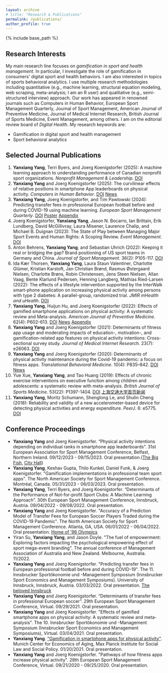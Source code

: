 ```yaml
---
layout: archive
# title: "Research & Publications"
permalink: /publications/
author_profile: true
---
```


{% include base_path %}

## Research Interests
My main research line focuses on _gamification in sport and health management_. In particular, I investigate the role of gamification in consumers' digital sport and health behaviors. I am also interested in topics of sports behavioral analytics. I use multiple research methodologies including quantitative (e.g., machine learning, structural equation modeling, web scraping, meta-analysis; I am an R user) and qualitative (e.g., semi-structured interview) approach. Our work has appeared in renowned journals such as Computers in Human Behavior, European Sport Management Quarterly, Journal of Sport Management, American Journal of Preventive Medicine, Journal of Medical Internet Research, British Journal of Sports Medicine, Event Management, among others. I am on the editorial review board of _Digital Health_. My research keywords are:

* Gamification in digital sport and health management
* Sport behavioral analytics


## Selected Journal Publications

1. <b>Yanxiang Yang</b>, Terri Byers, and Joerg Koenigstorfer (2025): A machine learning approach to understanding performance of Canadian nonprofit sport organizations. <i>Nonprofit Management & Leadership</i>. [DOI](https://doi.org/10.1002/nml.21651)
2. <b>Yanxiang Yang</b> and Joerg Koenigstorfer (2025): The curvilinear effects of relative positions in smartphone App leaderboards on physical activity. <i>Computers in Human Behavior</i>. [DOI](https://doi.org/10.1016/j.chb.2024.108532) [News](https://tiyuxi.sjtu.edu.cn/info/1079/28161.htm)
3. <b>Yanxiang Yang</b>, Joerg Koenigstorfer, and Tim Pawlowski (2024): Predicting transfer fees in professional European football before and during COVID-19 using machine learning. <i>European Sport Management Quarterly</i>. [DOI](https://www.tandfonline.com/doi/full/10.1080/16184742.2022.2153898) [Poster](https://yanxiang-yang.github.io/files/poster.pdf) [Appendix](https://yanxiang-yang.github.io/files/esmq.pdf)
4. Joerg Koenigstorfer, <b>Yanxiang Yang</b>, Jason N. Bocarro, Ian Brittain, Erik Lundberg, David McGillivray, Laura Misener, Laurence Chalip, and Michael B. Duignan (2023): The State of Play between Managing Major Sport Events and Human Rights: A Scoping Review. <i>Event Management</i>. [DOI](https://www.ingentaconnect.com/content/cog/em/pre-prints/content-koenigagain)
5. Anton Behrens, <b>Yanxiang Yang</b>, and Sebastian Uhrich (2022): Keeping it real or bridging the gap? Brand positioning of US sport teams in Germany and China. <i>Journal of Sport Management</i>. 36(2): P105-117. [DOI](https://journals.humankinetics.com/view/journals/jsm/36/2/article-p105.xml)
6. Ida Kær Thorsen, <b>Yanxiang Yang</b>, Laura Staun Valentiner, Charlotte Glümer, Kristian Karstoft, Jan Christian Brønd, Rasmus Østergaard Nielsen, Charlotte Brøns, Robin Christensen, Jens Steen Nielsen, Allan Vaag, Bente Klarlund Pedersen, Henning Langberg, Mathias Ried-Larsen (2022): The effects of a lifestyle intervention supported by the InterWalk smart-phone application on increasing physical activity among persons with type 2 diabetes: A parallel-group, randomized trial. <i>JMIR mHealth and uHealth</i>. [DOI](https://mhealth.jmir.org/2022/9/e30602)
7. <b>Yanxiang Yang</b>, Huijun Hu, and Joerg Koenigstorfer (2022): Effects of gamified smartphone applications on physical activity: A systematic review and Meta-analysis. <i>American Journal of Preventive Medicine</i>. 62(4): P602-613. [DOI](https://www.ajpmonline.org/article/S0749-3797(21)00560-2/pdf) [News](https://www.sg.tum.de/en/mgt/news-single-view-en/article/american-journal-of-preventive-medicine-beitrag-zeigt-wann-smartphone-apps-mit-spielerischen-elementen-koerperliche-aktivitaet-foerdern/) [Appendix](https://yanxiang-yang.github.io/files/ajpm.pdf)
8. <b>Yanxiang Yang</b> and Joerg Koenigstorfer (2021): Determinants of fitness app usage and moderating impacts of education-, motivation-, and gamification-related app features on physical activity intentions: Cross-sectional survey study. <i>Journal of Medical Internet Research</i>. 23(7): e26063. [DOI](https://www.jmir.org/2021/7/e26063/)
9. <b>Yanxiang Yang</b> and Joerg Koenigstorfer (2020): Determinants of physical activity maintenance during the Covid-19 pandemic: a focus on fitness apps. <i>Translational Behavioral Medicine</i>. 10(4): P835–842. [DOI](https://academic.oup.com/tbm/article/10/4/835/5905241?login=true) [News](https://www.sg.tum.de/en/mgt/news-single-view-en/article/us-buerger-reduzierten-ihre-koerperliche-aktivitaet-waehrend-covid-19-um-18-koennen-fitness-apps-menschen-helfen-waehrend-der-covid-19-pandemie-koerperlich-aktiv-zu-bleiben-einblicke-gibt-der-artikel-in-der-fachzeitschrift-translational-behavioral-medicine0/)
10. Yue Xue, <b>Yanxiang Yang</b>, and Tao Huang (2019): Effects of chronic exercise interventions on executive function among children and adolescents: a systematic review with meta-analysis. <i>British Journal of Sports Medicine</i>. 53(22): P1397-1404. [DOI](https://bjsm.bmj.com/content/53/22/1397.abstract) [上海交通大学首页新闻](https://news.sjtu.edu.cn/jdzh/20190314/97425.html)
11. <b>Yanxiang Yang</b>, Moritz Schumann, Shenglong Le, and Shulin Cheng (2018): Reliability and validity of a new accelerometer-based device for detecting physical activities and energy expenditure. <i>PeerJ</i>. 6: e5775. [DOI](https://peerj.com/articles/5775/)


## Conference Proceedings

* <b>Yanxiang Yang</b> and Joerg Koenigstorfer. “Physical activity intentions depending on individual ranks in smartphone app leaderboards”. 31st European Association for Sport Management Conference, Belfast, Northern Ireland. 09/12/2023 - 09/15/2023. Oral presentation.([The Big Fish](https://yanxiang-yang.github.io/images/belfast1.jpg), [City Hall](https://yanxiang-yang.github.io/images/belfast2.jpg))
* <b>Yanxiang Yang</b>, Keshav Gupta, Thilo Kunkel, Daniel Funk, & Joerg Koenigstorfer. "Gamification implementations in professional team sport apps". The North American Society for Sport Management Conference. Montréal, Canada. 05/31/2023 - 06/03/2023. Oral presentation.
* <b>Yanxiang Yang</b>, Terri Byers, and Joerg Koenigstorfer. “Determinants of the Performance of Not-for-profit Sport Clubs: A Machine Learning Approach”. 30th European Sport Management Conference, Innsbruck, Austria. 09/04/2022 - 09/08/2022. Oral presentation.
* <b>Yanxiang Yang</b> and Joerg Koenigstorfer. "Accuracy of a Prediction Model of Transfer Fees for European Soccer Players Traded during the COVID-19 Pandemic". The North American Society for Sport Management Conference. Atlanta, GA, USA. 06/01/2022 - 06/04/2022. Oral presentation. [Home of '96 Olympics](https://yanxiang-yang.github.io/images/atlanta1.jpg)
* Yiran Su, <b>Yanxiang Yang</b>, and Jason Doyle. "The fuel of empowerment: Exploring factors impacting the psychological empowering effect of sport mega-event branding". The annual conference of Management Association of Australia and New Zealand. Melbourne, Australia. 11/2022.
* <b>Yanxiang Yang</b> and Joerg Koenigstorfer. "Predicting transfer fees in European professional football before and during COVID-19". The 11. Innsbrucker Sportökonomie und -Management Symposium (Innsbrucker Sport Economics and Management Symposiums). University of Innsbruck, Innsbruck, Austria. 03/03/2022. Oral presentation. [The beloved Innsbruck](https://yanxiang-yang.github.io/images/inns1.jpg)
* <b>Yanxiang Yang</b> and Joerg Koenigstorfer. “Determinants of transfer fees in professional European soccer”. 29th European Sport Management Conference, Virtual. 09/29/2021. Oral presentation.
* <b>Yanxiang Yang</b> and Joerg Koenigstorfer. "Effects of gamified smartphone apps on physical activity: A systematic review and meta-analysis". The 10. Innsbrucker Sportökonomie und -Management Symposium (Innsbrucker Sport Economics and Management Symposiums), Virtual. 03/04/2021. Oral presentation.
* <b>Yanxiang Yang</b>. ["Gamification in smartphone apps for physical activity"](https://www.mpisoc.mpg.de/fileadmin/user_upload/measeminar_WS20_21.pdf). Munich Center for Economics of Aging, Max Planck Institute for Social Law and Social Policy. 01/20/2021. Oral presentation.
* <b>Yanxiang Yang</b> and Joerg Koenigstorfer. "Pathways of how fitness apps increase physical activity". 28th European Sport Management Conference, Virtual. 09/21/2020 - 09/25/2020. Oral presentation.
